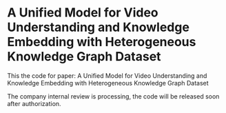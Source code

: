 # A Unified Model for Video Understanding and Knowledge Embedding with Heterogeneous Knowledge Graph Dataset
This the code for paper: A Unified Model for Video Understanding and Knowledge Embedding with Heterogeneous Knowledge Graph Dataset

The company internal review is processing, the code will be released soon after authorization.

